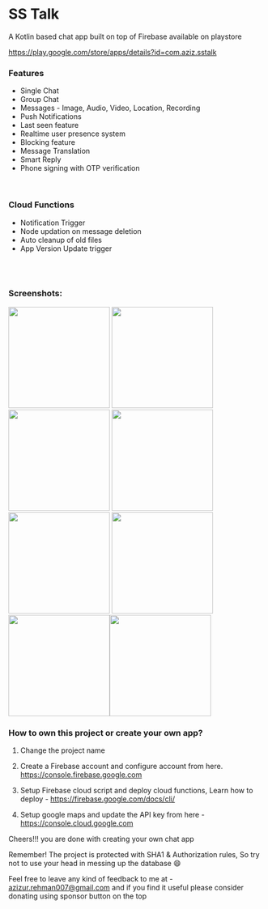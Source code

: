 # SS Talk
A Kotlin based chat app built on top of Firebase available on playstore

https://play.google.com/store/apps/details?id=com.aziz.sstalk



### Features


-  Single Chat
-  Group Chat
-  Messages - Image, Audio, Video, Location, Recording
-  Push Notifications
-  Last seen feature
-  Realtime user presence system
-  Blocking feature
-  Message Translation
-  Smart Reply
-  Phone signing with OTP verification

<br />

### Cloud Functions
-  Notification Trigger
-  Node updation on message deletion
-  Auto cleanup of old files
-  App Version Update trigger
<br />
<br />

### Screenshots:


<img src="https://github.com/azizur-rehman/SSTalk/blob/master/Screenshots/appwrap-template-201903222309470.png" width="200"> <img src="https://github.com/azizur-rehman/SSTalk/blob/master/Screenshots/appwrap-template-201903222309471.png" width="200"> <img src="https://github.com/azizur-rehman/SSTalk/blob/master/Screenshots/appwrap-template-20190322233759.png" width="200">
<img src="https://github.com/azizur-rehman/SSTalk/blob/master/Screenshots/appwrap-template-20190322233328.png" width="200"> <img src="https://github.com/azizur-rehman/SSTalk/blob/master/Screenshots/appwrap-template-20190322234510.png" width="200"> <img src="https://github.com/azizur-rehman/SSTalk/blob/master/Screenshots/appwrap-template-201903222347090.png" width="200"> <img src="https://github.com/azizur-rehman/SSTalk/blob/master/Screenshots/appwrap-template-20190322232752.png" width="200"><img src="https://github.com/azizur-rehman/SSTalk/blob/master/Screenshots/appwrap-template-201903222347091.png" width="200">






### How to own this project or create your own app?

1.  Change the project name

3. Create a Firebase account and configure account from here. https://console.firebase.google.com

5. Setup Firebase cloud script and deploy cloud functions, Learn how to deploy - https://firebase.google.com/docs/cli/

7. Setup google maps and update the API key from here - https://console.cloud.google.com



Cheers!!! you are done with creating your own chat app 

Remember! The project is protected with SHA1 & Authorization rules, So try not to use your head in messing up the database 😄

Feel free to leave any kind of feedback to me at - azizur.rehman007@gmail.com
and if you find it useful please consider donating using sponsor button on the top
